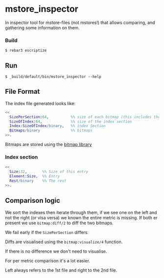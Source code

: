 # mstore_inspector

In inspector tool for mstore-files (not mstores!) that allows comparing, and gathering some information on them.


### Build

    $ rebar3 escriptize

## Run

    $ _build/default/bin/mstore_inspector --help

## File Format


The index file generated looks like:

```erlang
<<
  SizePerSection:64,          %% size of each bitmap (this includes the prefix!)
  SizeOfIndex:64,             %% size of the index section
  Index:SizeOfIndex/binary,   %% index Section
  Bitmaps/binary              %% bitmaps
>>.
```

Bitmaps are stored using the [bitmap library](https://github.com/dalmatinerdb/bitmap)

### Index section

```erlang
<<
  Size:32,       %% Size of this entry
  Element:Size,  %% Entry
  Rest/binary    %% The rest
>>.
```

## Comparison logic

We sort the indexes then iterate through them, if we see one on the left and not the right (or visa versa) we known the entire metric is missing. If both er present we use `bitmap:diff/2` to diff the two bitmaps.

We fail early if the `SizePerSection` differs.

Diffs are visualised using the `bitmap:visualize/4` function.

If there is no difference we don't need to visualise.

For per metric comparison it's a lot easier.


Left always refers to the 1st file and right to the 2nd file.